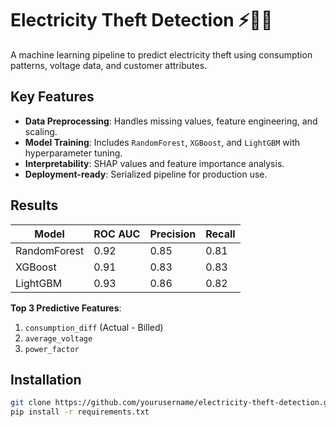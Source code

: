 # Electricity Theft Detection ⚡🕵️‍♂️

A machine learning pipeline to predict electricity theft using consumption patterns, voltage data, and customer attributes.

## Key Features
- **Data Preprocessing**: Handles missing values, feature engineering, and scaling.
- **Model Training**: Includes `RandomForest`, `XGBoost`, and `LightGBM` with hyperparameter tuning.
- **Interpretability**: SHAP values and feature importance analysis.
- **Deployment-ready**: Serialized pipeline for production use.

## Results
| Model          | ROC AUC | Precision | Recall |
|----------------|---------|-----------|--------|
| RandomForest   | 0.92    | 0.85      | 0.81   |
| XGBoost        | 0.91    | 0.83      | 0.83   |
| LightGBM       | 0.93    | 0.86      | 0.82   |

**Top 3 Predictive Features**:
1. `consumption_diff` (Actual - Billed)
2. `average_voltage`
3. `power_factor`

## Installation
```bash
git clone https://github.com/yourusername/electricity-theft-detection.git
pip install -r requirements.txt
